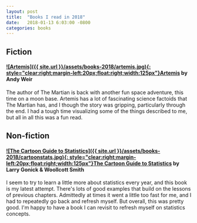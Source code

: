 ```yaml
---
layout: post
title:  "Books I read in 2018"
date:   2018-01-13 6:03:00 -0800
categories: books
---
```


## Fiction

#### [![Artemis]({{ site.url }}/assets/books-2018/artemis.jpg){: style="clear:right;margin-left:20px;float:right;width:125px"}](http://a.co/g8Cm66b)[Artemis](http://a.co/6TpDdcj) by Andy Weir
The author of The Martian is back with another fun space adventure, this time on a moon base. Artemis has a lot of fascinating science factoids that The Martian has, and I though the story was gripping, particularly through the end. I had a tough time visualizing some of the things described to me, but all in all this was a fun read.


## Non-fiction

#### [![The Cartoon Guide to Statistics]({{ site.url }}/assets/books-2018/cartoonstats.jpg){: style="clear:right;margin-left:20px;float:right;width:125px"}](http://a.co/2qb8uBD)[The Cartoon Guide to Statistics](http://a.co/6TpDdcj) by Larry Gonick & Woollcott Smith
I seem to try to learn a little more about statistics every year, and this book is my latest attempt. There's lots of good examples that build on the lessons of previous chapters. Admittedly at times it went a little too fast for me, and I had to repeatedly go back and refresh myself. But overall, this was pretty good. I'm happy to have a book I can revisit to refresh myself on statistics concepts.